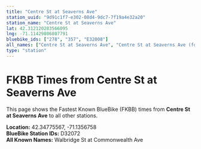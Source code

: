 ```yaml
---
title: "Centre St at Seaverns Ave"
station_uuid: "9d91c1f7-e302-08d4-9dc7-7f19a4e32a20"
station_name: "Centre St at Seaverns Ave"
lat: 42.312120283566095
lng: -71.11429806807791
bluebike_ids: ["278", "357", "E32008"]
all_names: ["Centre St at Seaverns Ave", "Centre St at Seaverns Ave (former)"]
type: "station"
---
```


# FKBB Times from Centre St at Seaverns Ave

This page shows the Fastest Known BlueBike (FKBB) times from **Centre St at Seaverns Ave** to all other stations.

**Location:** 42.34775567, -71.1356758  
**BlueBike Station IDs:** D32072  
**All Known Names:** Walbridge St at Commonwealth Ave

